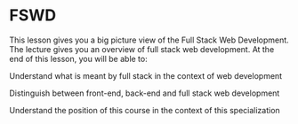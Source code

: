 # FSWD
This lesson gives you a big picture view of the Full Stack Web Development. The lecture gives you an overview of full stack web development. At the end of this lesson, you will be able to:

Understand what is meant by full stack in the context of web development

Distinguish between front-end, back-end and full stack web development

Understand the position of this course in the context of this specialization


